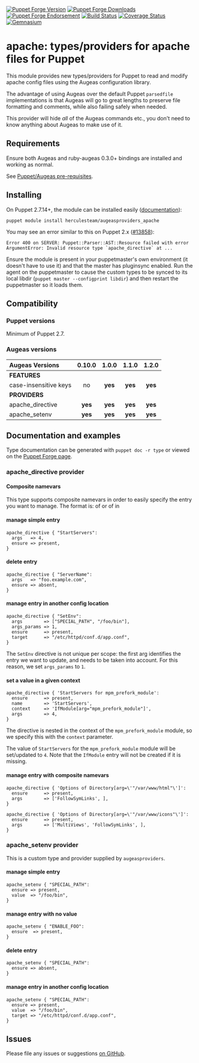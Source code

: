 [![Puppet Forge Version](http://img.shields.io/puppetforge/v/herculesteam/augeasproviders_apache.svg)](https://forge.puppetlabs.com/herculesteam/augeasproviders_apache)
[![Puppet Forge Downloads](http://img.shields.io/puppetforge/dt/herculesteam/augeasproviders_apache.svg)](https://forge.puppetlabs.com/herculesteam/augeasproviders_apache)
[![Puppet Forge Endorsement](https://img.shields.io/puppetforge/e/herculesteam/augeasproviders_apache.svg)](https://forge.puppetlabs.com/herculesteam/augeasproviders_apache)
[![Build Status](https://img.shields.io/travis/hercules-team/augeasproviders_apache/master.svg)](https://travis-ci.org/hercules-team/augeasproviders_apache)
[![Coverage Status](https://img.shields.io/coveralls/hercules-team/augeasproviders_apache.svg)](https://coveralls.io/r/hercules-team/augeasproviders_apache)
[![Gemnasium](https://img.shields.io/gemnasium/hercules-team/augeasproviders_apache.svg)](https://gemnasium.com/hercules-team/augeasproviders_apache)


# apache: types/providers for apache files for Puppet

This module provides new types/providers for Puppet to read and modify apache
config files using the Augeas configuration library.

The advantage of using Augeas over the default Puppet `parsedfile`
implementations is that Augeas will go to great lengths to preserve file
formatting and comments, while also failing safely when needed.

This provider will hide *all* of the Augeas commands etc., you don't need to
know anything about Augeas to make use of it.

## Requirements

Ensure both Augeas and ruby-augeas 0.3.0+ bindings are installed and working as
normal.

See [Puppet/Augeas pre-requisites](http://docs.puppetlabs.com/guides/augeas.html#pre-requisites).

## Installing

On Puppet 2.7.14+, the module can be installed easily ([documentation](http://docs.puppetlabs.com/puppet/latest/reference/modules_installing.html)):

    puppet module install herculesteam/augeasproviders_apache

You may see an error similar to this on Puppet 2.x ([#13858](http://projects.puppetlabs.com/issues/13858)):

    Error 400 on SERVER: Puppet::Parser::AST::Resource failed with error ArgumentError: Invalid resource type `apache_directive` at ...

Ensure the module is present in your puppetmaster's own environment (it doesn't
have to use it) and that the master has pluginsync enabled.  Run the agent on
the puppetmaster to cause the custom types to be synced to its local libdir
(`puppet master --configprint libdir`) and then restart the puppetmaster so it
loads them.

## Compatibility

### Puppet versions

Minimum of Puppet 2.7.

### Augeas versions

Augeas Versions           | 0.10.0  | 1.0.0   | 1.1.0   | 1.2.0   |
:-------------------------|:-------:|:-------:|:-------:|:-------:|
**FEATURES**              |
case-insensitive keys     | no      | **yes** | **yes** | **yes** |
**PROVIDERS**             |
apache\_directive         | **yes** | **yes** | **yes** | **yes** |
apache\_setenv            | **yes** | **yes** | **yes** | **yes** |

## Documentation and examples

Type documentation can be generated with `puppet doc -r type` or viewed on the
[Puppet Forge page](http://forge.puppetlabs.com/herculesteam/augeasproviders_apache).

### apache_directive provider

#### Composite namevars
This type supports composite namevars in order to easily specify the entry you want to manage.  The format is:
    <directive> of <context>
or
    <directive> of <context> in <target>

#### manage simple entry

    apache_directive { "StartServers":
      args   => 4,
      ensure => present,
    }

#### delete entry

    apache_directive { "ServerName":
      args   => "foo.example.com",
      ensure => absent,
    }

#### manage entry in another config location

    apache_directive { "SetEnv":
      args        => ["SPECIAL_PATH", "/foo/bin"],
      args_params => 1,
      ensure      => present,
      target      => "/etc/httpd/conf.d/app.conf",
    }

The `SetEnv` directive is not unique per scope: the first arg identifies the entry we want to update, and needs to be taken into account. For this reason, we set `args_params` to `1`.


#### set a value in a given context

    apache_directive { 'StartServers for mpm_prefork_module':
      ensure      => present,
      name        => 'StartServers',
      context     => 'IfModule[arg="mpm_prefork_module"]',
      args        => 4,
    }


The directive is nested in the context of the `mpm_prefork_module` module, so we specify this with the `context` parameter.

The value of `StartServers` for the `mpm_prefork_module` module will be set/updated to `4`. Note that the `IfModule` entry will not be created if it is missing.

#### manage entry with composite namevars
    apache_directive { 'Options of Directory[arg=\'"/var/www/html"\']':
      ensure      => present,
      args        => ['FollowSymLinks', ],
    }

    apache_directive { 'Options of Directory[arg=\'"/var/www/icons"\']':
      ensure      => present,
      args        => ['MultiViews', 'FollowSymLinks', ],
    }


### apache_setenv provider

This is a custom type and provider supplied by `augeasproviders`.

#### manage simple entry

    apache_setenv { "SPECIAL_PATH":
      ensure => present,
      value  => "/foo/bin",
    }

#### manage entry with no value

    apache_setenv { "ENABLE_FOO":
      ensure  => present,
    }

#### delete entry

    apache_setenv { "SPECIAL_PATH":
      ensure => absent,
    }

#### manage entry in another config location

    apache_setenv { "SPECIAL_PATH":
      ensure => present,
      value  => "/foo/bin",
      target => "/etc/httpd/conf.d/app.conf",
    }


## Issues

Please file any issues or suggestions [on GitHub](https://github.com/hercules-team/augeasproviders_apache/issues).
